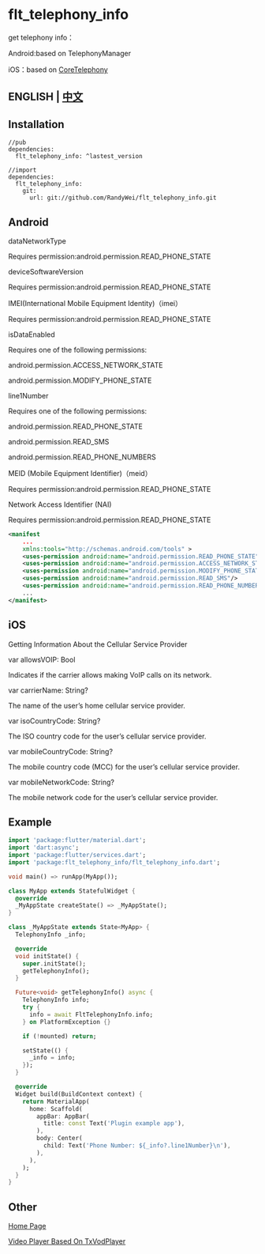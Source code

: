 # flt_telephony_info

get telephony info：

Android:based on TelephonyManager

iOS：based on [CoreTelephony](https://developer.apple.com/documentation/coretelephony)


## ENGLISH    |     [中文](https://github.com/RandyWei/flt_telephony_info/blob/master/README_CN.md)

## Installation
```
//pub
dependencies:
  flt_telephony_info: ^lastest_version

//import
dependencies:
  flt_telephony_info:
    git:
      url: git://github.com/RandyWei/flt_telephony_info.git
```

## Android

  dataNetworkType

  Requires permission:android.permission.READ_PHONE_STATE


  deviceSoftwareVersion

  Requires permission:android.permission.READ_PHONE_STATE


  IMEI(International Mobile Equipment Identity)（imei）

  Requires permission:android.permission.READ_PHONE_STATE



  isDataEnabled

  Requires one of the following permissions:

  android.permission.ACCESS_NETWORK_STATE

  android.permission.MODIFY_PHONE_STATE


  line1Number

  Requires one of the following permissions:

  android.permission.READ_PHONE_STATE

  android.permission.READ_SMS

  android.permission.READ_PHONE_NUMBERS



  MEID (Mobile Equipment Identifier)（meid）

  Requires permission:android.permission.READ_PHONE_STATE


  Network Access Identifier (NAI)

  Requires permission:android.permission.READ_PHONE_STATE

```xml
<manifest
    ...
    xmlns:tools="http://schemas.android.com/tools" >
    <uses-permission android:name="android.permission.READ_PHONE_STATE"/>
    <uses-permission android:name="android.permission.ACCESS_NETWORK_STATE"/>
    <uses-permission android:name="android.permission.MODIFY_PHONE_STATE"/>
    <uses-permission android:name="android.permission.READ_SMS"/>
    <uses-permission android:name="android.permission.READ_PHONE_NUMBERS"/>
    ...
</manifest>
```

## iOS

Getting Information About the Cellular Service Provider

var allowsVOIP: Bool

Indicates if the carrier allows making VoIP calls on its network.

var carrierName: String?

The name of the user’s home cellular service provider.

var isoCountryCode: String?

The ISO country code for the user’s cellular service provider.

var mobileCountryCode: String?

The mobile country code (MCC) for the user’s cellular service provider.

var mobileNetworkCode: String?

The mobile network code for the user’s cellular service provider.

## Example

```dart
import 'package:flutter/material.dart';
import 'dart:async';
import 'package:flutter/services.dart';
import 'package:flt_telephony_info/flt_telephony_info.dart';

void main() => runApp(MyApp());

class MyApp extends StatefulWidget {
  @override
  _MyAppState createState() => _MyAppState();
}

class _MyAppState extends State<MyApp> {
  TelephonyInfo _info;

  @override
  void initState() {
    super.initState();
    getTelephonyInfo();
  }

  Future<void> getTelephonyInfo() async {
    TelephonyInfo info;
    try {
      info = await FltTelephonyInfo.info;
    } on PlatformException {}

    if (!mounted) return;

    setState(() {
      _info = info;
    });
  }

  @override
  Widget build(BuildContext context) {
    return MaterialApp(
      home: Scaffold(
        appBar: AppBar(
          title: const Text('Plugin example app'),
        ),
        body: Center(
          child: Text('Phone Number: ${_info?.line1Number}\n'),
        ),
      ),
    );
  }
}

```

## Other
[Home Page](https://www.bughub.dev)

[Video Player Based On TxVodPlayer](https://pub.flutter-io.cn/packages/flt_video_player)